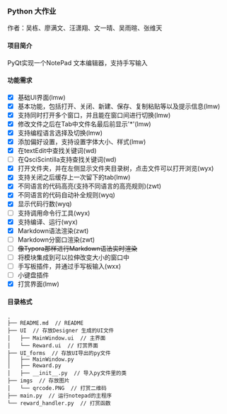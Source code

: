 ### Python 大作业

作者：吴栋、廖满文、汪潇翔、文一晴、吴雨暄、张维天

#### 项目简介

PyQt实现一个NotePad 文本编辑器，支持手写输入

#### 功能需求

- [x]   基础UI界面(lmw)
- [x]   基本功能，包括打开、关闭、新建、保存、复制粘贴等以及提示信息(lmw)
- [x]   支持同时打开多个窗口，并且能在窗口间进行切换(lmw)
- [x]   修改文件之后在Tab中文件名最后前显示'*'(lmw)
- [x]   支持编程语言选择及切换(lmw)
- [x]   添加偏好设置，支持设置字体大小、样式(lmw)
- [x]   在textEdit中查找关键词(wd)
- [ ]   在QsciScintilla支持查找关键词(wd)
- [x]   打开文件夹，并在左侧显示文件夹目录树，点击文件可以打开浏览(wyx)
- [x]   支持关闭之后缓存上一次留下的tab(lmw)
- [x]   不同语言的代码高亮(支持不同语言的高亮规则)(zwt)
- [x]   不同语言的代码自动补全规则(wyq)
- [x]   显示代码行数(wyq)
- [ ]   支持调用命令行工具(wyx)
- [x]   支持编译、运行(wyx)
- [x]   Markdown语法渲染(zwt)
- [ ]   Markdown分窗口渲染(zwt)
- [ ]   ~~像Typora那样进行Markdown语法实时渲染~~
- [ ]   将模块集成到可以拉伸改变大小的窗口中
- [ ]   手写板插件，并通过手写板输入(wxx)
- [ ]   小键盘插件
- [x]   打赏界面(lmw)

#### 目录格式

```
.
├── README.md  // README
├── UI  // 存放Designer 生成的UI文件
│   ├── MainWindow.ui  // 主界面
│   └── Reward.ui  // 打赏界面
├── UI_forms  // 存放UI导出的py文件
│   ├── MainWindow.py
│   ├── Reward.py
│   ├── __init__.py  // 导入py文件里的类
├── imgs  // 存放图片
│   └── qrcode.PNG  // 打赏二维码
├── main.py  // 运行notepad的主程序
└── reward_handler.py  // 打赏函数
```








